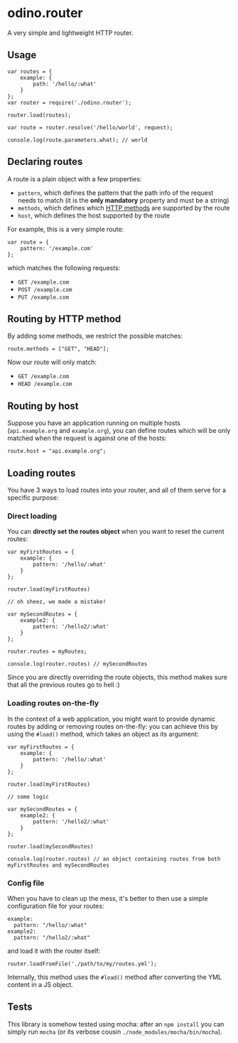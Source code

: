 # odino.router

A very simple and lightweight HTTP router.

## Usage

```
var routes = {
    example: {
        path: '/hello/:what'
    }
};
var router = require('./odino.router');

router.load(routes);

var route = router.resolve('/hello/world', request);

console.log(route.parameters.what); // world
```

## Declaring routes

A route is a plain object with a few properties:

* `pattern`, which defines the pattern that the path info of the request needs to match (it is the **only mandatory**
property and must be a string)
* `methods`, which defines which [HTTP methods](http://www.w3.org/Protocols/rfc2616/rfc2616-sec9.html) are
supported by the route
* `host`, which defines the host supported by the route

For example, this is  a very simple route:

```
var route = {
    pattern: '/example.com'
};
```

which matches the following requests:

* `GET /example.com`
* `POST /example.com`
* `PUT /example.com`

## Routing by HTTP method

By adding some methods, we restrict the possible matches:

```
route.methods = ["GET", "HEAD"];
```

Now our route will only match:

* `GET /example.com`
* `HEAD /example.com`

## Routing by host

Suppose you have an application running on multiple hosts (`api.example.org` and `example.org`), you can
define routes which will be only matched when the request is against one of the hosts:

```
route.host = "api.example.org";
```

## Loading routes

You have 3 ways to load routes into your router, and all of them serve for a specific purpose:

### Direct loading

You can **directly set the routes object** when you want to reset the current routes:

```
var myFirstRoutes = {
    example: {
        pattern: '/hello/:what'
    }
};

router.load(myFirstRoutes)

// oh sheez, we made a mistake!

var mySecondRoutes = {
    example2: {
        pattern: '/hello2/:what'
    }
};

router.routes = myRoutes;

console.log(router.routes) // mySecondRoutes
```

Since you are directly overriding the route objects, this method makes sure that all the previous routes go to hell :)

### Loading routes on-the-fly

In the context of a web application, you might want to provide dynamic routes by adding or removing routes on-the-fly:
you can achieve this by using the `#load()` method, which takes an object as its argument:

```
var myFirstRoutes = {
    example: {
        pattern: '/hello/:what'
    }
};

router.load(myFirstRoutes)

// some logic

var mySecondRoutes = {
    example2: {
        pattern: '/hello2/:what'
    }
};

router.load(mySecondRoutes)

console.log(router.routes) // an object containing routes from both myFirstRoutes and mySecondRoutes
```

### Config file

When you have to clean up the mess, it's better to then use a simple configuration file for your routes:

```
example:
  pattern: "/hello/:what"
example2:
  pattern: "/hello2/:what"
```

and load it with the router itself:

```
router.loadFromFile('./path/to/my/routes.yml');
```

Internally, this method uses the `#load()` method after converting the YML content in a JS object.

## Tests

This library is somehow tested using mocha: after an `npm install` you can simply run `mocha` (or its verbose cousin
`./node_modules/mocha/bin/mocha`).